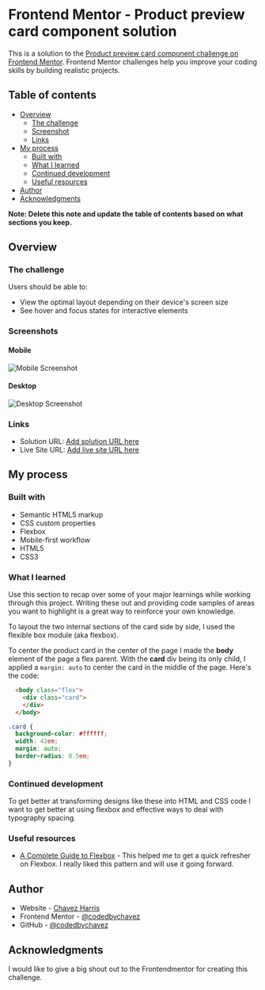 # Frontend Mentor - Product preview card component solution

This is a solution to the [Product preview card component challenge on Frontend Mentor](https://www.frontendmentor.io/challenges/product-preview-card-component-GO7UmttRfa). Frontend Mentor challenges help you improve your coding skills by building realistic projects. 

## Table of contents

- [Overview](#overview)
  - [The challenge](#the-challenge)
  - [Screenshot](#screenshot)
  - [Links](#links)
- [My process](#my-process)
  - [Built with](#built-with)
  - [What I learned](#what-i-learned)
  - [Continued development](#continued-development)
  - [Useful resources](#useful-resources)
- [Author](#author)
- [Acknowledgments](#acknowledgments)

**Note: Delete this note and update the table of contents based on what sections you keep.**

## Overview

### The challenge

Users should be able to:

- View the optimal layout depending on their device's screen size
- See hover and focus states for interactive elements

### Screenshots

#### Mobile

![Mobile Screenshot](./mobile_screenshot.jpg)
#### Desktop

![Desktop Screenshot](./desktop_screenshot.jpg)

### Links

- Solution URL: [Add solution URL here](https://your-solution-url.com)
- Live Site URL: [Add live site URL here](https://your-live-site-url.com)

## My process

### Built with

- Semantic HTML5 markup
- CSS custom properties
- Flexbox
- Mobile-first workflow
- HTML5
- CSS3

### What I learned

Use this section to recap over some of your major learnings while working through this project. Writing these out and providing code samples of areas you want to highlight is a great way to reinforce your own knowledge.

To layout the two internal sections of the card side by side, I used the flexible box module (aka flexbox).

To center the product card in the center of the page I made the **body** element of the page a flex parent. With the **card** div being its only child, I applied a `margin: auto` to center the card in the middle of the page. Here's the code:

```html
  <body class="flex">
    <div class="card">
    </div>
  </body>
```
```css
.card {
  background-color: #ffffff;
  width: 42em;
  margin: auto;
  border-radius: 0.5em;
}
```

### Continued development

To get better at transforming designs like these into HTML and CSS code I want to get better at using flexbox and effective ways to deal with typography spacing.

### Useful resources

- [A Complete Guide to Flexbox](https://css-tricks.com/snippets/css/a-guide-to-flexbox/) - This helped me to get a quick refresher on Flexbox. I really liked this pattern and will use it going forward.

## Author

- Website - [Chavez Harris](https://www.codedbychavez.com)
- Frontend Mentor - [@codedbychavez](https://www.frontendmentor.io/profile/codedbychavez)
- GitHub - [@codedbychavez](https://www.github.com/codedbychavez)

## Acknowledgments

I would like to give a big shout out to the Frontendmentor for creating this challenge.

